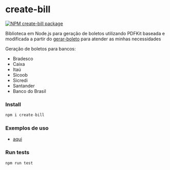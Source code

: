 # create-bill
<!-- [START badges] -->
[![NPM create-bill package](https://img.shields.io/npm/v/create-bill.svg)](https://npmjs.org/package/create-bill)
<!-- [END badges] -->

Biblioteca em Node.js para geração de boletos utilizando PDFKit baseada e modificada a partir do [gerar-boleto](https://npmjs.org/package/gerar-boleto) para atender as minhas necessidades

Geração de boletos para bancos:
- Bradesco
- Caixa
- Itaú
- Sicoob
- Sicredi
- Santander
- Banco do Brasil

### Install

```javascript
npm i create-bill
```
### Exemplos de uso

* [aqui](/examples)

### Run tests

```javascript
npm run test
```


